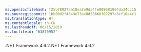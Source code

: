 ```yaml
---
ms.openlocfilehash: f25b78827aa18ea2e9da4fe808081804da34cc15
ms.sourcegitcommit: 1bb00d2f4343e73ae8d58668f02297a3cf10a4c1
ms.translationtype: HT
ms.contentlocale: zh-CN
ms.lasthandoff: 06/15/2019
ms.locfileid: "63870952"
---
```

<span data-ttu-id="f847e-101">.NET Framework 4.6.2</span><span class="sxs-lookup"><span data-stu-id="f847e-101">.NET Framework 4.6.2</span></span>